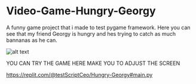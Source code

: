 # Video-Game-Hungry-Georgy

A funny game project that i made to test pygame framework. 
Here you can see that my friend Georgy is hungry and hes trying to catch as much bannanas as he can.

![alt text](https://cdn.discordapp.com/attachments/983670671647313930/997974575855960144/hungry_georgy.gif)

YOU CAN TRY THE GAME HERE MAKE YOU TO ADJUST THE SCREEN

https://replit.com/@testScriptCeo/Hungry-Georgy#main.py
